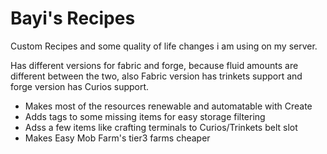 # Bayi's Recipes

Custom Recipes and some quality of life changes i am using on my server. 

Has different versions for fabric and forge, because fluid amounts are different between the two, also Fabric version has trinkets support and forge version has Curios support.

- Makes most of the resources renewable and automatable with Create
- Adds tags to some missing items for easy storage filtering
- Adss a few items like crafting terminals to Curios/Trinkets belt slot
- Makes Easy Mob Farm's tier3 farms cheaper

